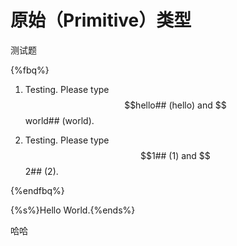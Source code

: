 # 原始（Primitive）类型

测试题

{%fbq%}

1. Testing. Please type $$hello## (hello) and $$world## (world).



2. Testing. Please type $$1## (1) and $$2## (2).

{%endfbq%}

{%s%}Hello World.{%ends%}

哈哈
